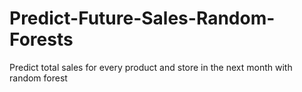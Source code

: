 # Predict-Future-Sales-Random-Forests
 Predict total sales for every product and store in the next month with random forest
